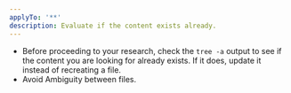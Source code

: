 ```yaml
---
applyTo: '**'
description: Evaluate if the content exists already.
---
```


- Before proceeding to your research, check the `tree -a` output to see if the content you are looking for already exists. If it does, update it instead of recreating a file.
- Avoid Ambiguity between files.
